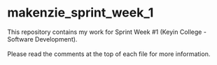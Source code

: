 # makenzie_sprint_week_1

This repository contains my work for Sprint Week #1 (Keyin College - Software Development). <br/>
<br/>
Please read the comments at the top of each file for more information.
